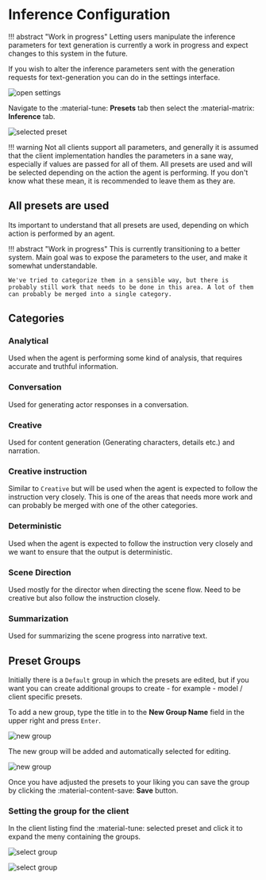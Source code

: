 # Inference Configuration

!!! abstract "Work in progress"
    Letting users manipulate the inference parameters for text generation is currently a work in progress and expect
    changes to this system in the future.

If you wish to alter the inference parameters sent with the generation requests for text-generation you can do in the settings interface.

![open settings](/talemate/img/0.26.0/open-settings.png)

Navigate to the :material-tune: **Presets** tab then select the :material-matrix: **Inference** tab.

![selected preset](/talemate/img/0.30.0/inference-presets-1.png)

!!! warning
    Not all clients support all parameters, and generally it is assumed that the client implementation handles the parameters in a sane way, especially if values are passed for all of them. All presets are used and will be selected depending on the action the agent is performing. If you don't know what these mean, it is recommended to leave them as they are.

## All presets are used

Its important to understand that all presets are used, depending on which action is performed by an agent.

!!! abstract "Work in progress"
    This is currently transitioning to a better system. Main goal was to expose the parameters to the user, and make it somewhat understandable.

    We've tried to categorize them in a sensible way, but there is probably still work that needs to be done in this area. A lot of them can probably be merged into a single category.

## Categories

### Analytical

Used when the agent is performing some kind of analysis, that requires accurate and truthful information.

### Conversation

Used for generating actor responses in a conversation.

### Creative

Used for content generation (Generating characters, details etc.) and narration.

### Creative instruction

Similar to `Creative` but will be used when the agent is expected to follow the instruction very closely. This is one of the areas that needs more work and can probably be merged with one of the other categories.

### Deterministic

Used when the agent is expected to follow the instruction very closely and we want to ensure that the output is deterministic.

### Scene Direction

Used mostly for the director when directing the scene flow. Need to be creative but also follow the instruction closely.

### Summarization

Used for summarizing the scene progress into narrative text.


## Preset Groups

Initially there is a `Default` group in which the presets are edited, but if you want you can create additional groups to create - for example - model / client specific presets.

To add a new group, type the title in to the **New Group Name** field in the upper right and press `Enter`.

![new group](/talemate/img/0.30.0/inference-presets-custom-group-1.png)


The new group will be added and automatically selected for editing.

![new group](/talemate/img/0.30.0/inference-presets-custom-group-2.png)

Once you have adjusted the presets to your liking you can save the group by clicking the :material-content-save: **Save** button.

### Setting the group for the client

In the client listing find the :material-tune: selected preset and click it to expand the meny containing the groups.

![select group](/talemate/img/0.30.0/inference-preset-group-apply.png)

![select group](/talemate/img/0.30.0/inference-preset-group-applied.png)

